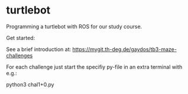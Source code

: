 # turtlebot
Programming a turtlebot with ROS for our study course.

Get started:

See a brief introduction at: https://mygit.th-deg.de/gaydos/tb3-maze-challenges

For each challenge just start the specifiy py-file in an extra terminal with e.g.:

python3 chal1+0.py
